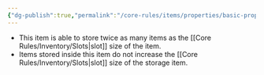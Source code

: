 ```yaml
---
{"dg-publish":true,"permalink":"/core-rules/items/properties/basic-properties/storage/"}
---
```


- This item is able to store twice as many items as the [[Core Rules/Inventory/Slots\|slot]] size of the item.
- Items stored inside this item do not increase the [[Core Rules/Inventory/Slots\|slot]] size of the storage item.